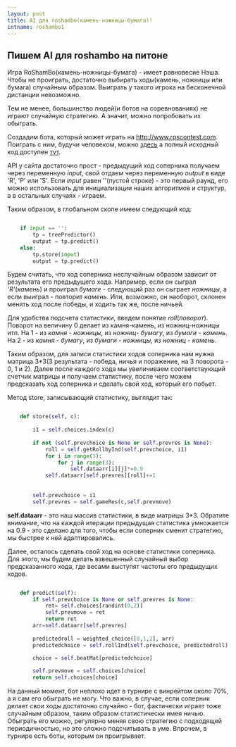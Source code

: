 ```yaml
---
layout: post
title: AI для roshambo(камень-ножницы-бумага)!
intname: roshambo1
---
```

## Пишем AI для roshambo на питоне  ##

Игра RoShamBo(камень-ножницы-бумага) - имеет равновесие Нэша. Чтобы не проиграть, достаточно выбирать ходы(камень, ножницы или бумага) случайным образом. Выиграть у такого игрока на бесконечной дистанции невозможно.

Тем не менее, большинство людей(и ботов на соревнованиях) не играют случайную стратегию. А значит, можно попробовать их обыграть.

Создадим бота, который может играть на http://www.rpscontest.com. Поиграть с ним, будучи человеком, можно [здесь](http://www.rpscontest.com/human/5695872079757312?) а полный исходный код доступен [тут](https://github.com/vzaguskin/roshambo/blob/master/rpsbotvzv4.py).

API у сайта достаточно прост - предыдущий ход соперника получаем через переменную *input*, свой отдаем через переменную *output* в виде 'R', 'P' или 'S'.
Если *input* равен ''(пустой строке) - это первый раунд, его можно использовать для инициализации наших алгоритмов и структур, а в остальных случаях - играем.

Таким образом, в глобальном скопе имеем следующий код:

```python

    if input == '':
    	tp = treePredictor()
    	output = tp.predict()    
    else:
    	tp.store(input)
    	output = tp.predict()

```

Будем считать, что ход соперника неслучайным образом зависит от результата его предыдущего хода. Например, если он сыграл *'R'*(*камень*) и проиграл *бумаге* - следующий раз он сыграет *ножницы*, а если выиграл - повторит *камень*. Или, возможно, он наоборот, склонен менять ход после победы, и ходить так же, после ничьей. 

Для удобства подсчета статистики, введем понятие *roll*(*поворот*). Поворот на величину 0 делает из камня-камень, из ножниц-ножницы итп. На 1 - из *камня* - *ножницы*, из *ножниц*- *бумагу*, из *бумаги* - *камень*. На 2 - из *камня* - *бумагу*, из *бумаги* - *ножницы*, из *ножниц* - *камень*.

Таким образом, для записи статистики ходов соперника нам нужна матрица 3*3(3 результата - победа, ничья и поражение, на 3 поворота - 0, 1 и 2). Далее после каждого хода мы увеличиваем соответствующий счетчик матрицы и получаем статистику, после чего можем предсказать ход соперника и сделать свой ход, который его побьет.


Метод store, записывающий статистику, выглядит так:

```python

    def store(self, c):
        
        i1 = self.choices.index(c)
        
        if not (self.prevchoice is None or self.prevres is None):
            roll = self.getRollbyInd(self.prevchoice, i1)
            for i in range(3):
                for j in range(3):
                    self.dataarr[i][j]*=0.9
            self.dataarr[self.prevres][roll]+=1
            
            
        self.prevchoice = i1
        self.prevres = self.gameRes(c,self.prevmove)

```

**self.dataarr** - это наш массив статистики, в виде матрицы 3*3.
Обратите внимание, что на каждой итерации предыдущая статистика умножается на 0.9 - это сделано для того, чтобы если соперник сменит стратегию, мы быстрее к ней адаптировались.

Далее, осталось сделать свой ход на основе статистики соперника. Для этого, мы будем делать взвешенный случайный выбор предсказанного хода, где весами выступят частоты его предыдущих ходов.

```python

    def predict(self):
        if self.prevchoice is None or self.prevres is None:
            ret= self.choices[randint(0,2)]
            self.prevmove = ret
            return ret
        arr=self.dataarr[self.prevres]
        
        predictedroll = weighted_choice([0,1,2], arr)
        predictedchoice = self.rollInd(self.prevchoice, predictedroll)
        
        choice = self.beatMat[predictedchoice]

        self.prevmove = self.choices[choice]
        return self.choices[choice]

```

На данный момент, бот неплохо идет в турнире с винрейтом около 70%, а я сам его обыграть не могу. Что важно, в случае, если соперник делает свои ходы достаточно случайно - бот, фактически играет тоже случайным образом, таким образом статистически имея ничью. Обыграть его можно, регулярно меняя свою стратегию с подходящей периодичностью, но это сложно подсчитывать в уме. Впрочем, в турнире есть боты, которым он проигрывает.  